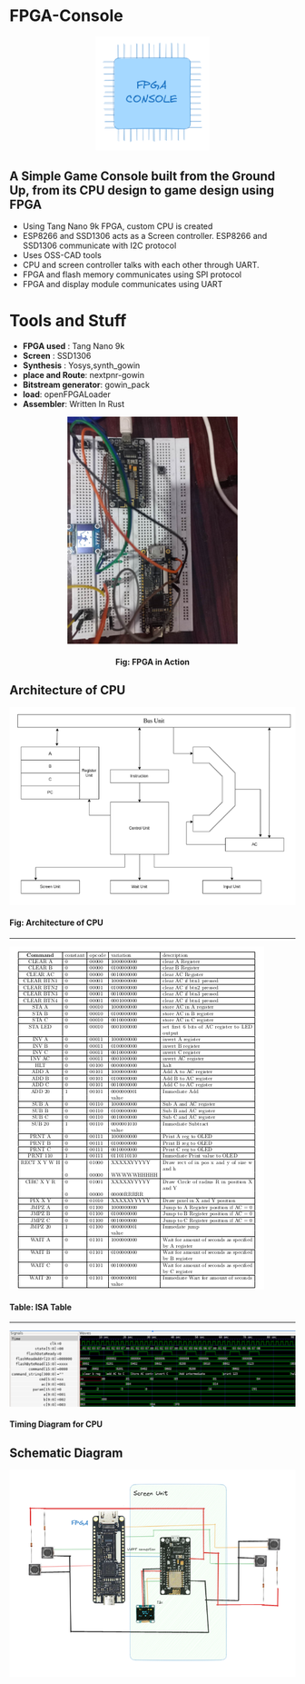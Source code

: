 # FPGA-Console 
<center>
    <img src="./screenshots/logo.png" width="200px"/>
</center>

## A Simple Game Console built from the Ground Up, from its CPU design to game design using FPGA



- Using Tang Nano 9k FPGA, custom CPU is created
- ESP8266 and SSD1306 acts as a Screen controller. ESP8266 and SSD1306 communicate with I2C protocol
- Uses OSS-CAD tools
- CPU and screen controller talks with each other through UART. 
- FPGA and flash memory communicates using SPI protocol
- FPGA and display module communicates using UART 

# Tools and Stuff

- **FPGA used** : Tang Nano 9k
- **Screen** : SSD1306
- **Synthesis** : Yosys,synth_gowin
- **place and Route**: nextpnr-gowin
- **Bitstream generator**: gowin_pack
- **load**: openFPGALoader
- **Assembler**: Written In Rust

<center>
    <img src="./sem_project_report/images/fpga_bhoos.jpg" width="300px" />
    <h4>Fig: FPGA in Action</h4>
</center>

## Architecture of CPU

<img src="./screenshots/architecture.png"/>
<h4>Fig: Architecture of CPU </h4>

--------------

![](./screenshots/ISA-table.png)
<h4>Table: ISA Table</h4>

--------------

![](./screenshots/timing.png)
<h4>Timing Diagram for CPU</h4>

## Schematic Diagram

![](./screenshots/schematic.png)





 
